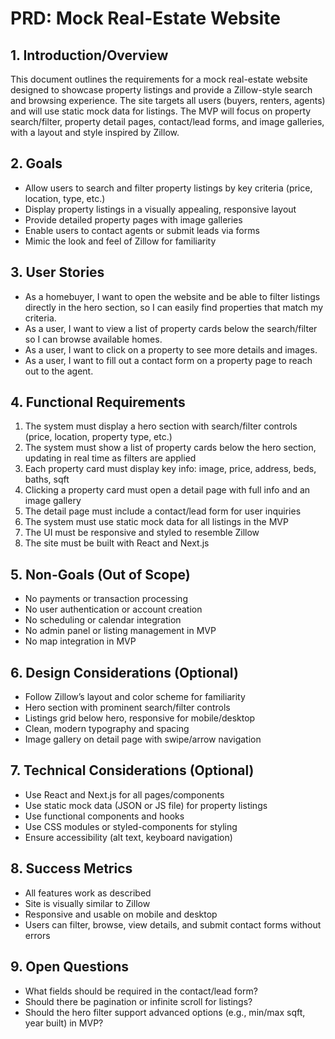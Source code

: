 # PRD: Mock Real-Estate Website

## 1. Introduction/Overview

This document outlines the requirements for a mock real-estate website designed to showcase property listings and provide a Zillow-style search and browsing experience. The site targets all users (buyers, renters, agents) and will use static mock data for listings. The MVP will focus on property search/filter, property detail pages, contact/lead forms, and image galleries, with a layout and style inspired by Zillow.

## 2. Goals

- Allow users to search and filter property listings by key criteria (price, location, type, etc.)
- Display property listings in a visually appealing, responsive layout
- Provide detailed property pages with image galleries
- Enable users to contact agents or submit leads via forms
- Mimic the look and feel of Zillow for familiarity

## 3. User Stories

- As a homebuyer, I want to open the website and be able to filter listings directly in the hero section, so I can easily find properties that match my criteria.
- As a user, I want to view a list of property cards below the search/filter so I can browse available homes.
- As a user, I want to click on a property to see more details and images.
- As a user, I want to fill out a contact form on a property page to reach out to the agent.

## 4. Functional Requirements

1. The system must display a hero section with search/filter controls (price, location, property type, etc.)
2. The system must show a list of property cards below the hero section, updating in real time as filters are applied
3. Each property card must display key info: image, price, address, beds, baths, sqft
4. Clicking a property card must open a detail page with full info and an image gallery
5. The detail page must include a contact/lead form for user inquiries
6. The system must use static mock data for all listings in the MVP
7. The UI must be responsive and styled to resemble Zillow
8. The site must be built with React and Next.js

## 5. Non-Goals (Out of Scope)

- No payments or transaction processing
- No user authentication or account creation
- No scheduling or calendar integration
- No admin panel or listing management in MVP
- No map integration in MVP

## 6. Design Considerations (Optional)

- Follow Zillow’s layout and color scheme for familiarity
- Hero section with prominent search/filter controls
- Listings grid below hero, responsive for mobile/desktop
- Clean, modern typography and spacing
- Image gallery on detail page with swipe/arrow navigation

## 7. Technical Considerations (Optional)

- Use React and Next.js for all pages/components
- Use static mock data (JSON or JS file) for property listings
- Use functional components and hooks
- Use CSS modules or styled-components for styling
- Ensure accessibility (alt text, keyboard navigation)

## 8. Success Metrics

- All features work as described
- Site is visually similar to Zillow
- Responsive and usable on mobile and desktop
- Users can filter, browse, view details, and submit contact forms without errors

## 9. Open Questions

- What fields should be required in the contact/lead form?
- Should there be pagination or infinite scroll for listings?
- Should the hero filter support advanced options (e.g., min/max sqft, year built) in MVP? 